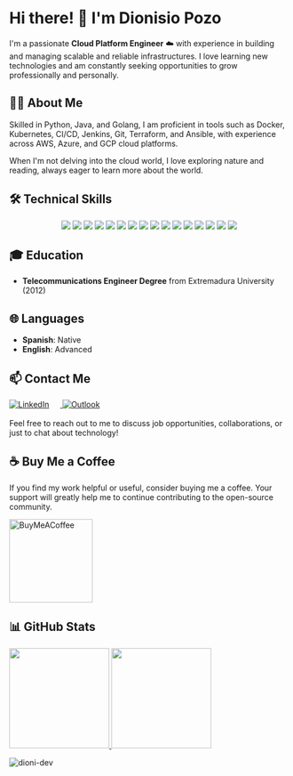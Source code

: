 # Hi there! 👋 I'm Dionisio Pozo

I'm a passionate **Cloud Platform Engineer** :cloud: with experience in building and managing scalable and reliable infrastructures. I love learning new technologies and am constantly seeking opportunities to grow professionally and personally.

## 👨‍💻 About Me

Skilled in Python, Java, and Golang, I am proficient in tools such as Docker, Kubernetes, CI/CD, Jenkins, Git, Terraform, and Ansible, with experience across AWS, Azure, and GCP cloud platforms.

When I'm not delving into the cloud world, I love exploring nature and reading, always eager to learn more about the world.

## 🛠️ Technical Skills

<p align="center">
  <img src="https://img.shields.io/badge/-Git-F05032?style=for-the-badge&logo=git&logoColor=white" />
  <img src="https://img.shields.io/badge/-Python-3776AB?style=for-the-badge&logo=Python&logoColor=white" /> 
  <img src="https://img.shields.io/badge/-Java-007396?style=for-the-badge&logo=Java&logoColor=white" /> 
  <img src="https://img.shields.io/badge/-Go-00ADD8?style=for-the-badge&logo=Go&logoColor=white" /> 
  <img src="https://img.shields.io/badge/-Bash-4EAA25?style=for-the-badge&logo=GNU-Bash&logoColor=white" />
  <img src="https://img.shields.io/badge/-Docker-2496ED?style=for-the-badge&logo=Docker&logoColor=white" /> 
  <img src="https://img.shields.io/badge/-Kubernetes-326CE5?style=for-the-badge&logo=Kubernetes&logoColor=white" /> 
  <img src="https://img.shields.io/badge/-istio-326CE5?style=for-the-badge&logo=istio&logoColor=white" /> 
  <img src="https://img.shields.io/badge/-Jenkins-D24939?style=for-the-badge&logo=Jenkins&logoColor=white" /> 
  <img src="https://img.shields.io/badge/-Helm-0F0F0F?style=for-the-badge&logo=helm&logoColor=white" />
  <img src="https://img.shields.io/badge/-ArgoCD-623CE4?style=for-the-badge&logo=ArgoCD&logoColor=white" /> 
  <img src="https://img.shields.io/badge/-Terraform-623CE4?style=for-the-badge&logo=Terraform&logoColor=white" /> 
  <img src="https://img.shields.io/badge/-Ansible-EE0000?style=for-the-badge&logo=Ansible&logoColor=white" /> 
  <img src="https://img.shields.io/badge/-AWS-232F3E?style=for-the-badge&logo=Amazon-AWS&logoColor=white" /> 
  <img src="https://img.shields.io/badge/-Azure-0089D6?style=for-the-badge&logo=Microsoft-Azure&logoColor=white" /> 
  <img src="https://img.shields.io/badge/-GCP-4285F4?style=for-the-badge&logo=Google-Cloud&logoColor=white" />
</p>

## 🎓 Education

- **Telecommunications Engineer Degree** from Extremadura University (2012)

## 🌐 Languages

- **Spanish**: Native
- **English**: Advanced

## 📫 Contact Me

<div align="left">
  <a href="https://www.linkedin.com/in/dionisiopozo">
    <img alt="LinkedIn" src="https://img.shields.io/badge/-LinkedIn-blue?style=for-the-badge&logo=Linkedin&logoColor=white" style="margin-right: 20px;"/>
  </a>
  <a href="mailto:dionisio.pozo@outlook.com">
    <img alt="Outlook" src="https://img.shields.io/badge/Microsoft_Outlook-0078D4?style=for-the-badge&logo=microsoft-outlook&logoColor=white" />
  </a>
  <br><br>
  Feel free to reach out to me to discuss job opportunities, collaborations, or just to chat about technology!
</div>

## ☕ Buy Me a Coffee 

If you find my work helpful or useful, consider buying me a coffee. Your support will greatly help me to continue contributing to the open-source community.

<a href="https://www.buymeacoffee.com/dionidev">
    <img alt="BuyMeACoffee" src="https://cdn.buymeacoffee.com/buttons/v2/default-yellow.png" width="150" />
</a>

## 📊 GitHub Stats

<p align="left">
  <a href="https://github.com/dioni-dev">
    <img height="180em" src="https://github-readme-stats.vercel.app/api?username=dioni-dev&count_private=true&include_all_commits=true&hide_rank=true" />
  </a>
  <a href="https://github.com/dioni-dev">
    <img height="180em" src="https://github-readme-stats.vercel.app/api/top-langs/?username=dioni-dev&layout=compact" />
  </a>
</p>

<p align="left"> <img src="https://komarev.com/ghpvc/?username=dioni-dev&label=Profile%20views&color=0e75b6&style=flat" alt="dioni-dev" /> </p> 
